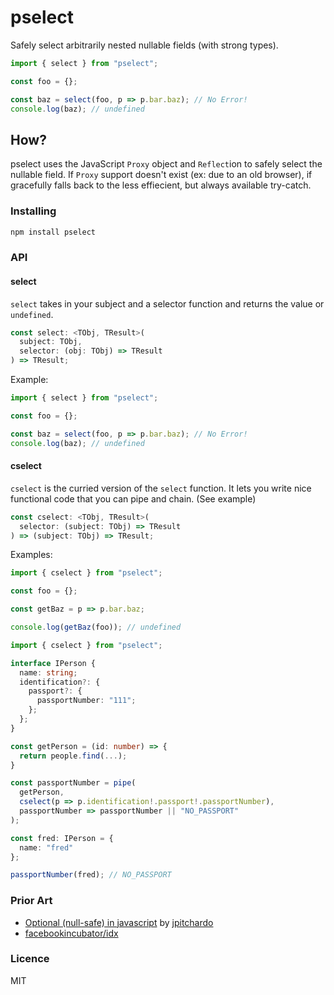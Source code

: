 # pselect

Safely select arbitrarily nested nullable fields (with strong types).

```js
import { select } from "pselect";

const foo = {};

const baz = select(foo, p => p.bar.baz); // No Error!
console.log(baz); // undefined
```

## How?

pselect uses the JavaScript `Proxy` object and `Reflect`ion to safely select the nullable field. If `Proxy` support doesn't exist (ex: due to an old browser), if gracefully falls back to the less effiecient, but always available try-catch.

### Installing

```sh
npm install pselect
```

### API

#### select

`select` takes in your subject and a selector function and returns the value or `undefined`.

```ts
const select: <TObj, TResult>(
  subject: TObj,
  selector: (obj: TObj) => TResult
) => TResult;
```

Example:

```js
import { select } from "pselect";

const foo = {};

const baz = select(foo, p => p.bar.baz); // No Error!
console.log(baz); // undefined
```

#### cselect

`cselect` is the curried version of the `select` function. It lets you write nice functional code that you can pipe and chain. (See example)

```ts
const cselect: <TObj, TResult>(
  selector: (subject: TObj) => TResult
) => (subject: TObj) => TResult;
```

Examples:

```js
import { cselect } from "pselect";

const foo = {};

const getBaz = p => p.bar.baz;

console.log(getBaz(foo)); // undefined
```

```ts
import { cselect } from "pselect";

interface IPerson {
  name: string;
  identification?: {
    passport?: {
      passportNumber: "111";
    };
  };
}

const getPerson = (id: number) => {
  return people.find(...);
}

const passportNumber = pipe(
  getPerson,
  cselect(p => p.identification!.passport!.passportNumber),
  passportNumber => passportNumber || "NO_PASSPORT"
);

const fred: IPerson = {
  name: "fred"
};

passportNumber(fred); // NO_PASSPORT
```

### Prior Art

- [Optional (null-safe) in javascript](https://dev.to/pichardoj/optional-null-safe-in-javascript-1b7k) by [jpitchardo](https://twitter.com/jpitchardo)
- [facebookincubator/idx](https://github.com/facebookincubator/idx)

### Licence

MIT
